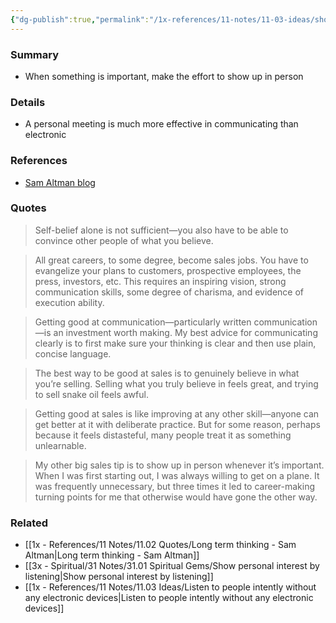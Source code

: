 ```yaml
---
{"dg-publish":true,"permalink":"/1x-references/11-notes/11-03-ideas/show-up-in-person-when-its-important/","title":"Show up in person when its important","created":"2024-11-03T09:16:24.943+03:00","updated":"2024-11-03T09:49:38.546+03:00"}
---
```



### Summary
- When something is important, make the effort to show up in person

### Details
- A personal meeting is much more effective in communicating than electronic

### References
- [Sam Altman blog](https://blog.samaltman.com/how-to-be-successful)

### Quotes
> Self-belief alone is not sufficient—you also have to be able to convince other people of what you believe.

> All great careers, to some degree, become sales jobs. You have to evangelize your plans to customers, prospective employees, the press, investors, etc. This requires an inspiring vision, strong communication skills, some degree of charisma, and evidence of execution ability.

> Getting good at communication—particularly written communication—is an investment worth making. My best advice for communicating clearly is to first make sure your thinking is clear and then use plain, concise language.

> The best way to be good at sales is to genuinely believe in what you’re selling. Selling what you truly believe in feels great, and trying to sell snake oil feels awful.

> Getting good at sales is like improving at any other skill—anyone can get better at it with deliberate practice. But for some reason, perhaps because it feels distasteful, many people treat it as something unlearnable. 

> My other big sales tip is to show up in person whenever it’s important. When I was first starting out, I was always willing to get on a plane. It was frequently unnecessary, but three times it led to career-making turning points for me that otherwise would have gone the other way.

### Related
- [[1x - References/11 Notes/11.02 Quotes/Long term thinking - Sam Altman\|Long term thinking - Sam Altman]]
- [[3x - Spiritual/31 Notes/31.01 Spiritual Gems/Show personal interest by listening\|Show personal interest by listening]]
- [[1x - References/11 Notes/11.03 Ideas/Listen to people intently without any electronic devices\|Listen to people intently without any electronic devices]]
